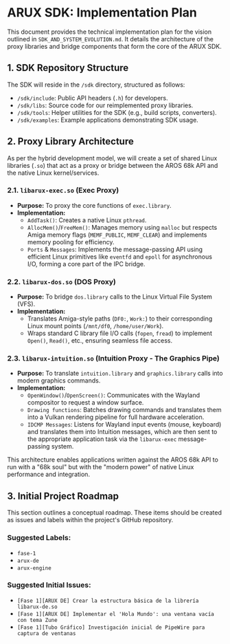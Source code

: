 # ARUX SDK: Implementation Plan

This document provides the technical implementation plan for the vision outlined in `SDK_AND_SYSTEM_EVOLUTION.md`. It details the architecture of the proxy libraries and bridge components that form the core of the ARUX SDK.

## 1. SDK Repository Structure

The SDK will reside in the `/sdk` directory, structured as follows:

* `/sdk/include`: Public API headers (`.h`) for developers.
* `/sdk/libs`: Source code for our reimplemented proxy libraries.
* `/sdk/tools`: Helper utilities for the SDK (e.g., build scripts, converters).
* `/sdk/examples`: Example applications demonstrating SDK usage.

## 2. Proxy Library Architecture

As per the hybrid development model, we will create a set of shared Linux libraries (`.so`) that act as a proxy or bridge between the AROS 68k API and the native Linux kernel/services.

### 2.1. `libarux-exec.so` (Exec Proxy)
* **Purpose:** To proxy the core functions of `exec.library`.
* **Implementation:**
    * `AddTask()`: Creates a native Linux `pthread`.
    * `AllocMem()`/`FreeMem()`: Manages memory using `malloc` but respects Amiga memory flags (`MEMF_PUBLIC`, `MEMF_CLEAR`) and implements memory pooling for efficiency.
    * `Ports` & `Messages`: Implements the message-passing API using efficient Linux primitives like `eventfd` and `epoll` for asynchronous I/O, forming a core part of the IPC bridge.

### 2.2. `libarux-dos.so` (DOS Proxy)
* **Purpose:** To bridge `dos.library` calls to the Linux Virtual File System (VFS).
* **Implementation:**
    * Translates Amiga-style paths (`DF0:`, `Work:`) to their corresponding Linux mount points (`/mnt/df0`, `/home/user/Work`).
    * Wraps standard C library file I/O calls (`fopen`, `fread`) to implement `Open()`, `Read()`, etc., ensuring seamless file access.

### 2.3. `libarux-intuition.so` (Intuition Proxy - The Graphics Pipe)
* **Purpose:** To translate `intuition.library` and `graphics.library` calls into modern graphics commands.
* **Implementation:**
    * `OpenWindow()`/`OpenScreen()`: Communicates with the Wayland compositor to request a window surface.
    * `Drawing functions`: Batches drawing commands and translates them into a Vulkan rendering pipeline for full hardware acceleration.
    * `IDCMP Messages`: Listens for Wayland input events (mouse, keyboard) and translates them into Intuition messages, which are then sent to the appropriate application task via the `libarux-exec` message-passing system.

This architecture enables applications written against the AROS 68k API to run with a "68k soul" but with the "modern power" of native Linux performance and integration.

## 3. Initial Project Roadmap

This section outlines a conceptual roadmap. These items should be created as issues and labels within the project's GitHub repository.

### Suggested Labels:
* `fase-1`
* `arux-de`
* `arux-engine`

### Suggested Initial Issues:
* `[Fase 1][ARUX DE] Crear la estructura básica de la librería libarux-de.so`
* `[Fase 1][ARUX DE] Implementar el 'Hola Mundo': una ventana vacía con tema Zune`
* `[Fase 1][Tubo Gráfico] Investigación inicial de PipeWire para captura de ventanas`
